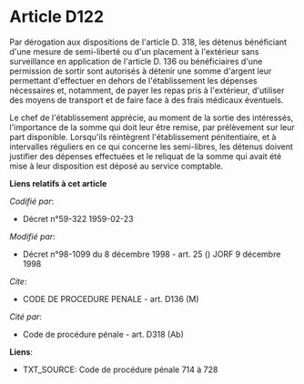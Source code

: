 # Article D122

Par dérogation aux dispositions de l'article D. 318, les détenus bénéficiant d'une mesure de semi-liberté ou d'un placement à
l'extérieur sans surveillance en application de l'article D. 136 ou bénéficiaires d'une permission de sortir sont autorisés à
détenir une somme d'argent leur permettant d'effectuer en dehors de l'établissement les dépenses nécessaires et, notamment,
de payer les repas pris à l'extérieur, d'utiliser des moyens de transport et de faire face à des frais médicaux éventuels.

Le chef de l'établissement apprécie, au moment de la sortie des intéressés, l'importance de la somme qui doit leur être
remise, par prélèvement sur leur part disponible. Lorsqu'ils réintègrent l'établissement pénitentiaire, et à intervalles
réguliers en ce qui concerne les semi-libres, les détenus doivent justifier des dépenses effectuées et le reliquat de la
somme qui avait été mise à leur disposition est déposé au service comptable.

**Liens relatifs à cet article**

_Codifié par_:

  - Décret n°59-322 1959-02-23

_Modifié par_:

  - Décret n°98-1099 du 8 décembre 1998 - art. 25 () JORF 9 décembre 1998

_Cite_:

  - CODE DE PROCEDURE PENALE - art. D136 (M)

_Cité par_:

  - Code de procédure pénale - art. D318 (Ab)

**Liens**:

  - TXT_SOURCE: Code de procédure pénale 714 à 728
